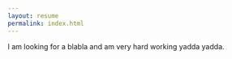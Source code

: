 ```yaml
---
layout: resume
permalink: index.html
---
```


I am looking for a blabla and am very hard working yadda yadda.